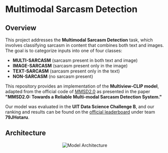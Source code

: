 # Multimodal Sarcasm Detection  

## Overview  

This project addresses the **Multimodal Sarcasm Detection** task, which involves classifying sarcasm in content that combines both text and images. The goal is to categorize inputs into one of four classes:  
- **MULTI-SARCASM** (sarcasm present in both text and image)  
- **IMAGE-SARCASM** (sarcasm present only in the image)  
- **TEXT-SARCASM** (sarcasm present only in the text)  
- **NON-SARCASM** (no sarcasm present)  

This repository provides an implementation of the **Multiview-CLIP model**, adapted from the official code of [MMSD2.0](https://github.com/JoeYing1019/MMSD2.0?tab=readme-ov-file#mmsd20-towards-a-reliable-multi-modal-sarcasm-detection-system) as presented in the paper **"MMSD2.0: Towards a Reliable Multi-modal Sarcasm Detection System."**  

Our model was evaluated in the **UIT Data Science Challenge B**, and our ranking and results can be found on the [official leaderboard](https://codalab.lisn.upsaclay.fr/competitions/20563#results) under team **79JHotaru**.  

## Architecture  

<p align="center">
  <img src="https://github.com/user-attachments/assets/8ad4fa12-401a-4516-a73f-888abd9468ac" alt="Model Architecture">
</p>
